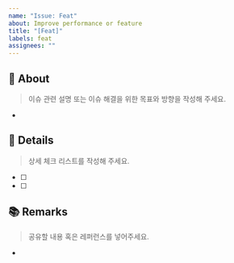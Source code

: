 ```yaml
---
name: "Issue: Feat"
about: Improve performance or feature
title: "[Feat]"
labels: feat
assignees: ""
---
```


## 🚀 About

> 이슈 관련 설명 또는 이슈 해결을 위한 목표와 방향을 작성해 주세요.
-

## 📝 Details

> 상세 체크 리스트를 작성해 주세요.

- [ ]
- [ ]

## 📚 Remarks

> 공유할 내용 혹은 레퍼런스를 넣어주세요.
- 
